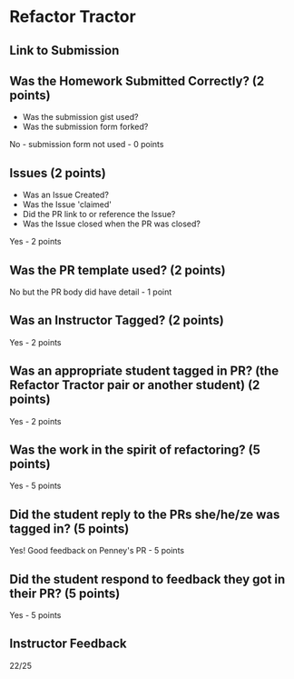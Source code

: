 # Refactor Tractor

## Link to Submission

## Was the Homework Submitted Correctly? (2 points)
  - Was the submission gist used?
  - Was the submission form forked?

No - submission form not used - 0 points

## Issues (2 points)
  - Was an Issue Created?
  - Was the Issue 'claimed'
  - Did the PR link to or reference the Issue?
  - Was the Issue closed when the PR was closed?

  Yes - 2 points

## Was the PR template used? (2 points)

No but the PR body did have detail - 1 point

## Was an Instructor Tagged? (2 points)

Yes - 2 points

## Was an appropriate student tagged in PR? (the Refactor Tractor pair or another student) (2 points)

Yes - 2 points

## Was the work in the spirit of refactoring? (5 points)

Yes - 5 points

## Did the student reply to the PRs she/he/ze was tagged in? (5 points)

Yes! Good feedback on Penney's PR - 5 points

## Did the student respond to feedback they got in their PR? (5 points)

Yes - 5 points

## Instructor Feedback

22/25
